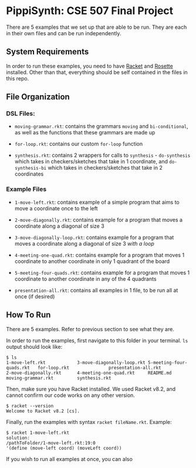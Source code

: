 # PippiSynth: CSE 507 Final Project

There are 5 examples that we set up that are able to be run. They are each in their own files and can be run independently. 

## System Requirements

In order to run these examples, you need to have [Racket](https://download.racket-lang.org/) and [Rosette](https://github.com/emina/rosette) installed. Other than that, everything should be self contained in the files in this repo. 

## File Organization

### DSL Files:
* `moving-grammar.rkt`: contains the grammars `moving` and `bi-conditional`, as well as the functions that these grammars are made up 

* `for-loop.rkt`: contains our custom `for-loop` function

* `synthesis.rkt`: contains 2 wrappers for calls to `synthesis` - `do-synthesis` which takes in checkers/sketches that take in 1 coordinate, and `do-synthesis-bi` which takes in checkers/sketches that take in 2 coordinates

### Example Files

* `1-move-left.rkt`: contains example of a simple program that aims to move a coordinate once to the left

* `2-move-diagonally.rkt`: contains example for a program that moves a coordinate along a diagonal of size 3

* `3-move-diagonally-loop.rkt`: contains example for a program that moves a coordinate along a diagonal of size 3 *with a loop*

* `4-meeting-one-quad.rkt`: contains example for a program that moves 1 coordinate to another coordinate in only 1 quadrant of the board

* `5-meeting-four-quads.rkt`: contains example for a program that moves 1 coordinate to another coordinate in any of the 4 quadrants

* `presentation-all.rkt`: contains all examples in 1 file, to be run all at once (if desired)


## How To Run

There are 5 examples. Refer to previous section to see what they are. 

In order to run the examples, first navigate to this folder in your terminal. `ls` output should look like:

```
$ ls
1-move-left.rkt            3-move-diagonally-loop.rkt 5-meeting-four-quads.rkt   for-loop.rkt               presentation-all.rkt
2-move-diagonally.rkt      4-meeting-one-quad.rkt     README.md                  moving-grammar.rkt         synthesis.rkt
```

Then, make sure you have Racket installed. We used Racket v8.2, and cannot confirm our code works on any other version. 

```
$ racket --version
Welcome to Racket v8.2 [cs].
```

Finally, run the examples with syntax `racket fileName.rkt`. Example:

```
$ racket 1-move-left.rkt
solution:
/pathToFolder/1-move-left.rkt:19:0
'(define (move-left coord) (moveLeft coord))
```

If you wish to run all examples at once, you can also 